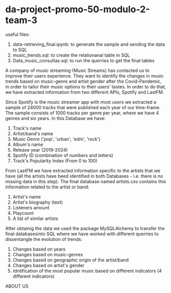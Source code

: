 # da-project-promo-50-modulo-2-team-3

useful files: 

1. data-retrieving_final.ipynb: to generate the sample and sending the data to SQL
2. music_trends.sql: to create the relationanal table in SQL
3. Data_music_consultas.sql: to run the querries to get the final tables

A company of music streaming (Music Streams) has contacted us to improve their users experience. They want to identify the changes in music trends based on music-genre and artist gender after the Covid-Pandemic, in order to tailor their music options to their users' tastes. In order to do that, we have extracted information from two different APIs, Spotify and LastFM. 

Since Spotify is the music streamer app with most users we extracted a sample of 24000 tracks that were published each year of our time-frame. The sample consists of 1000 tracks per genre per year, where we have 4 genres and six years. In this Database we have:
1. Track's name
2. Artist/band's name
3. Music Genre ('pop', 'urban', 'edm', 'rock')
4. Album's name
5. Release year (2019-2024)
6. Spotify ID (combination of numbers and letters)
7. Track's Popularity Index (From 0 to 100)

From LastFM we have extracted information specific to the artists that we have (all the artists have beed identified in both Databases - i.e. there is no missing data in this step). The final database named artists.csv contains this information related to the artist or band:
1. Artist's name
2. Artist's biography (text)
3. Listeners amount
4. Playcount
5. A list of similar artists

After obtainig the data we used the package MySQLAlchemy to transfer the final databasesinto SQL where we have worked with different querries to dissentangle the evolution of trends:
1. Changes based on years
2. Changes based on music-genres
3. Changes based on geographic origin of the artist/band
4. Changes based on artist's gender 
5. Idntification of the most popular music based on different indicators (4 different indicators)

ABOUT US
